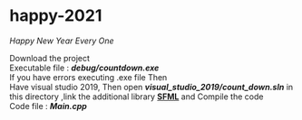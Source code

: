 # happy-2021
_Happy New Year Every One_  

Download the project  
Executable file : **_debug/countdown.exe_**  
If you have errors executing .exe file Then  
Have visual studio 2019, Then open **_visual_studio_2019/count_down.sln_** in this directory ,link the additional library [**SFML**](https://www.youtube.com/watch?v=YfMQyOw1zik) and Compile the code  
Code file : **_Main.cpp_**  
